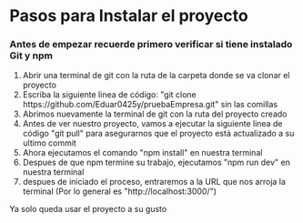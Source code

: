 <h1>Pasos para Instalar el proyecto</h1>

<h3>Antes de empezar recuerde primero verificar si tiene instalado Git y npm</h3>

<ol>
    <li>Abrir una terminal de git con la ruta de la carpeta donde se va clonar el proyecto</li>
    <li>Escriba la siguiente linea de código: "git clone https://github.com/Eduar0425y/pruebaEmpresa.git" sin las comillas</li>
    <li>Abrimos nuevamente la terminal de git con la ruta del proyecto creado</li>
    <li>Antes de ver nuestro proyecto, vamos a ejecutar la siguiente linea de código "git pull" para asegurarnos que el proyecto está actualizado a su ultimo commit</li>
    <li>Ahora ejecutamos el comando "npm install" en nuestra terminal</li>
    <li>Despues de que npm termine su trabajo, ejecutamos "npm run dev" en nuestra terminal</li>
    <li>despues de iniciado el proceso, entraremos a la URL que nos arroja la terminal (Por lo general es "http://localhost:3000/")</li>
</ol>

<p>Ya solo queda usar el proyecto a su gusto</p>